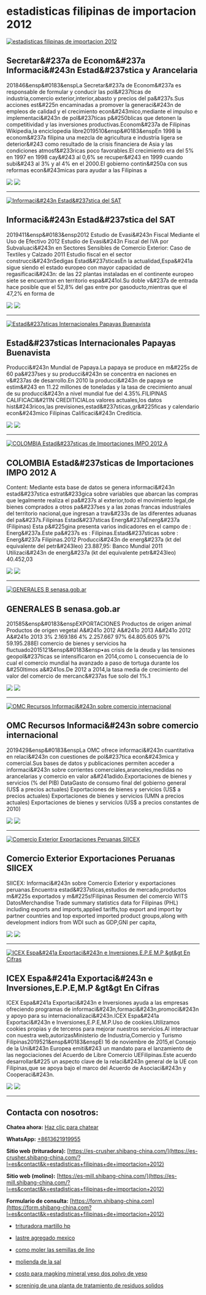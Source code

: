 # estadisticas filipinas de importacion 2012

<a href="https://swt.shibang-china.com/?l=es&img&k=estadisticas+filipinas+de+importacion+2012" target="_blank">![estadisticas filipinas de importacion 2012](http://static.shibang-china.com/all-800x300/484.jpg)</a>

## Secretar&#237a de Econom&#237a Informaci&#243n Estad&#237stica y Arancelaria
201846&ensp&#0183&enspLa Secretar&#237a de Econom&#237a es responsable de formular y conducir las pol&#237ticas de industria,comercio exterior,interior,abasto y precios del pa&#237s.Sus acciones est&#225n encaminadas a promover la generaci&#243n de empleos de calidad y el crecimiento econ&#243mico,mediante el impulso e implementaci&#243n de pol&#237ticas p&#250blicas que detonen la competitividad y las inversiones productivas.Econom&#237a de Filipinas Wikipedia,la enciclopedia libre2019510&ensp&#0183&enspEn 1998 la econom&#237a filipina una mezcla de agricultura e industria ligera se deterior&#243 como resultado de la crisis financiera de Asia y las condiciones atmosf&#233ricas poco favorables.El crecimiento era del 5% en 1997 en 1998 cay&#243 al 0,6% se recuper&#243 en 1999 cuando subi&#243 al 3% y al 4% en el 2000.El gobierno contin&#250a con sus reformas econ&#243micas para ayudar a las Filipinas a


<a href="https://whatsapp.shibangsoft.com/WhatsApp.php" target="_blank" title="WhatsApp">![](http://static.shibang-china.com/icon/whatsapp.png)</a> <a href="https://swt.shibang-china.com/?l=es&icon&k=estadisticas+filipinas+de+importacion+2012" target="_blank">![](http://static.shibang-china.com/icon/chat-es.png)</a>

---

<a href="https://swt.shibang-china.com/?l=es&img&k=estadisticas+filipinas+de+importacion+2012" target="_blank">![Informaci&#243n Estad&#237stica del SAT](http://static.shibang-china.com/all-800x300/1091.jpg)</a>

## Informaci&#243n Estad&#237stica del SAT
2019411&ensp&#0183&ensp2012 Estudio de Evasi&#243n Fiscal Mediante el Uso de Efectivo 2012 Estudio de Evasi&#243n Fiscal del IVA por Subvaluaci&#243n en Sectores Sensibles de Comercio Exterior: Caso de Textiles y Calzado 2011 Estudio fiscal en el sector construcci&#243nSedigas Estad&#237sticasEn la actualidad,Espa&#241a sigue siendo el estado europeo con mayor capacidad de regasificaci&#243n: de las 22 plantas instaladas en el continente europeo siete se encuentran en territorio espa&#241ol.Su doble v&#237a de entrada hace posible que el 52,8% del gas entre por gasoducto,mientras que el 47,2% en forma de


<a href="https://whatsapp.shibangsoft.com/WhatsApp.php" target="_blank" title="WhatsApp">![](http://static.shibang-china.com/icon/whatsapp.png)</a> <a href="https://swt.shibang-china.com/?l=es&icon&k=estadisticas+filipinas+de+importacion+2012" target="_blank">![](http://static.shibang-china.com/icon/chat-es.png)</a>

---

<a href="https://swt.shibang-china.com/?l=es&img&k=estadisticas+filipinas+de+importacion+2012" target="_blank">![Estad&#237sticas Internacionales Papayas Buenavista](http://static.shibang-china.com/all-800x300/562.jpg)</a>

## Estad&#237sticas Internacionales Papayas Buenavista
Producci&#243n Mundial de Papaya.La papaya se produce en m&#225s de 60 pa&#237ses y su producci&#243n se concentra en naciones en v&#237as de desarrollo.En 2010 la producci&#243n de papaya se estim&#243 en 11.22 millones de toneladas y la tasa de crecimiento anual de su producci&#243n a nivel mundial fue del 4.35%.FILIPINAS CALIFICACI&#211N CREDITICIALos valores actuales,los datos hist&#243ricos,las previsiones,estad&#237sticas,gr&#225ficas y calendario econ&#243mico Filipinas Calificaci&#243n Crediticia.


<a href="https://whatsapp.shibangsoft.com/WhatsApp.php" target="_blank" title="WhatsApp">![](http://static.shibang-china.com/icon/whatsapp.png)</a> <a href="https://swt.shibang-china.com/?l=es&icon&k=estadisticas+filipinas+de+importacion+2012" target="_blank">![](http://static.shibang-china.com/icon/chat-es.png)</a>

---

<a href="https://swt.shibang-china.com/?l=es&img&k=estadisticas+filipinas+de+importacion+2012" target="_blank">![COLOMBIA Estad&#237sticas de Importaciones IMPO 2012 A](http://static.shibang-china.com/all-800x300/255.jpg)</a>

## COLOMBIA Estad&#237sticas de Importaciones IMPO 2012 A
Content: Mediante esta base de datos se genera informaci&#243n estad&#237stica estrat&#233gica sobre variables que abarcan las compras que legalmente realiza el pa&#237s al exterior,todo el movimiento legal,de bienes comprados a otros pa&#237ses y a las zonas francas industriales del territorio nacional,que ingresan a trav&#233s de las diferentes aduanas del pa&#237s.Filipinas Estad&#237sticas Energ&#237aEnerg&#237a (Filipinas) Esta p&#225gina presenta varios indicadores en el campo de : Energ&#237a.Este pa&#237s es : Filipinas.Estad&#237sticas sobre : Energ&#237a Filipinas.2012 Producci&#243n de energ&#237a (kt del equivalente del petr&#243leo) 23.887,95: Banco Mundial 2011 Utilizaci&#243n de energ&#237a (kt del equivalente petr&#243leo) 40.452,03


<a href="https://whatsapp.shibangsoft.com/WhatsApp.php" target="_blank" title="WhatsApp">![](http://static.shibang-china.com/icon/whatsapp.png)</a> <a href="https://swt.shibang-china.com/?l=es&icon&k=estadisticas+filipinas+de+importacion+2012" target="_blank">![](http://static.shibang-china.com/icon/chat-es.png)</a>

---

<a href="https://swt.shibang-china.com/?l=es&img&k=estadisticas+filipinas+de+importacion+2012" target="_blank">![GENERALES B senasa.gob.ar](http://static.shibang-china.com/all-800x300/1224.jpg)</a>

## GENERALES B senasa.gob.ar
201585&ensp&#0183&enspEXPORTACIONES Productos de origen animal Productos de origen vegetal A&#241o 2012 A&#241o 2013 A&#241o 2012 A&#241o 2013 3% 2.169.186 4% 2.257.667 97% 64.805.605 97% 59.195.288El comercio de bienes y servicios ha fluctuado2015121&ensp&#0183&ensp•as crisis de la deuda y las tensiones geopol&#237ticas se intensificaron en 2014,como L consecuencia de lo cual el comercio mundial ha avanzado a paso de tortuga durante los &#250ltimos a&#241os.De 2012 a 2014,la tasa media de crecimiento del valor del comercio de mercanc&#237as fue solo del 1%.1


<a href="https://whatsapp.shibangsoft.com/WhatsApp.php" target="_blank" title="WhatsApp">![](http://static.shibang-china.com/icon/whatsapp.png)</a> <a href="https://swt.shibang-china.com/?l=es&icon&k=estadisticas+filipinas+de+importacion+2012" target="_blank">![](http://static.shibang-china.com/icon/chat-es.png)</a>

---

<a href="https://swt.shibang-china.com/?l=es&img&k=estadisticas+filipinas+de+importacion+2012" target="_blank">![OMC Recursos Informaci&#243n sobre comercio internacional](http://static.shibang-china.com/all-800x300/964.jpg)</a>

## OMC Recursos Informaci&#243n sobre comercio internacional
2019429&ensp&#0183&enspLa OMC ofrece informaci&#243n cuantitativa en relaci&#243n con cuestiones de pol&#237tica econ&#243mica y comercial.Sus bases de datos y publicaciones permiten acceder a informaci&#243n sobre corrientes comerciales,aranceles,medidas no arancelarias y comercio en valor a&#241adido.Exportaciones de bienes y servicios (% del PIB) DataGasto de consumo final del gobierno general (US$ a precios actuales) Exportaciones de bienes y servicios (US$ a precios actuales) Exportaciones de bienes y servicios (UMN a precios actuales) Exportaciones de bienes y servicios (US$ a precios constantes de 2010)


<a href="https://whatsapp.shibangsoft.com/WhatsApp.php" target="_blank" title="WhatsApp">![](http://static.shibang-china.com/icon/whatsapp.png)</a> <a href="https://swt.shibang-china.com/?l=es&icon&k=estadisticas+filipinas+de+importacion+2012" target="_blank">![](http://static.shibang-china.com/icon/chat-es.png)</a>

---

<a href="https://swt.shibang-china.com/?l=es&img&k=estadisticas+filipinas+de+importacion+2012" target="_blank">![Comercio Exterior Exportaciones Peruanas SIICEX](http://static.shibang-china.com/all-800x300/1517.jpg)</a>

## Comercio Exterior Exportaciones Peruanas SIICEX
SIICEX: Informaci&#243n sobre Comercio Exterior y exportaciones peruanas.Encuentra estad&#237sticas,estudios de mercado,productos m&#225s exportados y m&#225s!Filipinas Resumen del comercio WITS DatosMerchandise Trade summary statistics data for Filipinas (PHL) including exports and imports,applied tariffs,top export and import by partner countries and top exported imported product groups,along with development indiors from WDI such as GDP,GNI per capita,


<a href="https://whatsapp.shibangsoft.com/WhatsApp.php" target="_blank" title="WhatsApp">![](http://static.shibang-china.com/icon/whatsapp.png)</a> <a href="https://swt.shibang-china.com/?l=es&icon&k=estadisticas+filipinas+de+importacion+2012" target="_blank">![](http://static.shibang-china.com/icon/chat-es.png)</a>

---

<a href="https://swt.shibang-china.com/?l=es&img&k=estadisticas+filipinas+de+importacion+2012" target="_blank">![ICEX Espa&#241a Exportaci&#243n e Inversiones,E.P.E,M.P &gt&gt En Cifras](http://static.shibang-china.com/all-800x300/59.jpg)</a>

## ICEX Espa&#241a Exportaci&#243n e Inversiones,E.P.E,M.P &gt&gt En Cifras
ICEX Espa&#241a Exportaci&#243n e Inversiones ayuda a las empresas ofreciendo programas de informaci&#243n,formaci&#243n,promoci&#243n y apoyo para su internacionalizaci&#243n.ICEX Espa&#241a Exportaci&#243n e Inversiones,E.P.E,M.P.Uso de cookies.Utilizamos cookies propias y de terceros para mejorar nuestros servicios.Al interactuar con nuestra web,autorizasMinisterio de Industria,Comercio y Turismo Filipinas2019521&ensp&#0183&enspEl 16 de noviembre de 2015,el Consejo de la Uni&#243n Europea emiti&#243 un mandato para el lanzamiento de las negociaciones del Acuerdo de Libre Comercio UEFilipinas.Este acuerdo desarrollar&#225 un aspecto clave de la relaci&#243n general de la UE con Filipinas,que se apoya bajo el marco del Acuerdo de Asociaci&#243n y Cooperaci&#243n.


<a href="https://whatsapp.shibangsoft.com/WhatsApp.php" target="_blank" title="WhatsApp">![](http://static.shibang-china.com/icon/whatsapp.png)</a> <a href="https://swt.shibang-china.com/?l=es&icon&k=estadisticas+filipinas+de+importacion+2012" target="_blank">![](http://static.shibang-china.com/icon/chat-es.png)</a>

---
## Contacta con nosotros:

**Chatea ahora:** [Haz clic para chatear](https://swt.shibang-china.com?l=es&contact&k=estadisticas+filipinas+de+importacion+2012)

**WhatsApp:**  [+8613621919955](https://whatsapp.shibangsoft.com/WhatsApp.php)

**Sitio web (trituradora):** [https://es-crusher.shibang-china.com/](https://es-crusher.shibang-china.com/?l=es&contact&k=estadisticas+filipinas+de+importacion+2012)

**Sitio web (molino):** [https://es-mill.shibang-china.com/](https://es-mill.shibang-china.com/?l=es&contact&k=estadisticas+filipinas+de+importacion+2012)

**Formulario de consulta:** [https://form.shibang-china.com](https://form.shibang-china.com?l=es&contact&k=estadisticas+filipinas+de+importacion+2012)

* [trituradora martillo hp](../71/trituradora%20martillo%20hp.md)

* [lastre agregado mexico](../76/lastre%20agregado%20mexico.md)

* [como moler las semillas de lino](../79/como%20moler%20las%20semillas%20de%20lino.md)

* [molienda de la sal](../72/molienda%20de%20la%20sal.md)

* [costo para magking mineral yeso dos polvo de yeso](../75/costo%20para%20magking%20mineral%20yeso%20dos%20polvo%20de%20yeso.md)

* [screninig de una planta de tratamiento de residuos solidos](../78/screninig%20de%20una%20planta%20de%20tratamiento%20de%20residuos%20solidos.md)